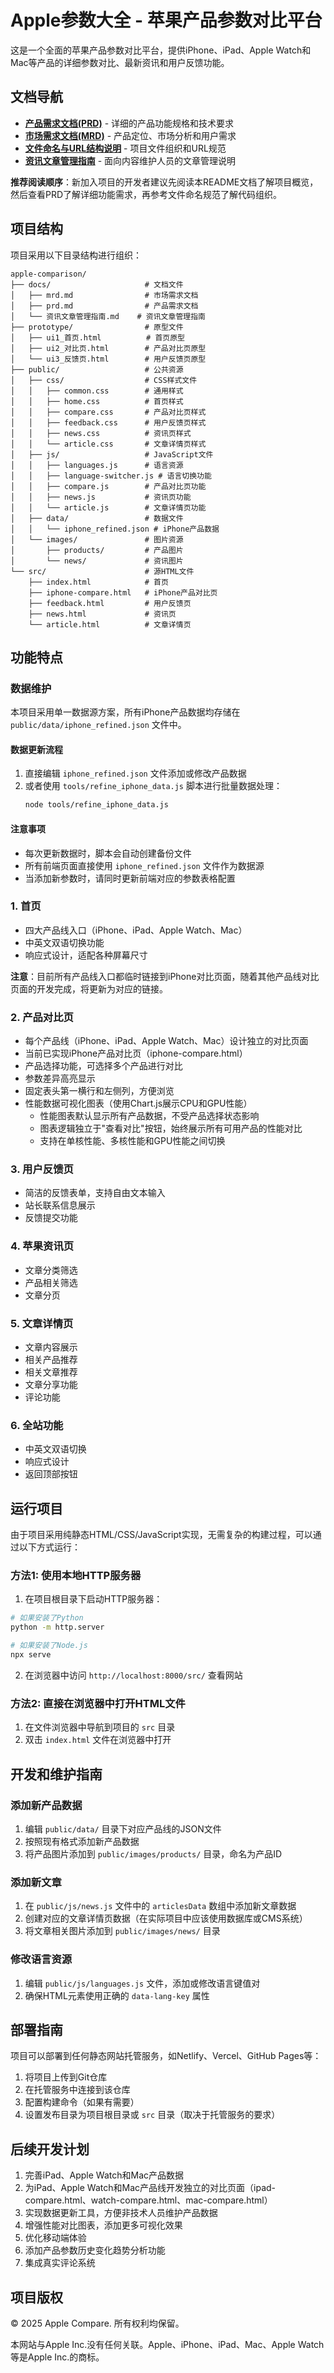 # Apple参数大全 - 苹果产品参数对比平台

这是一个全面的苹果产品参数对比平台，提供iPhone、iPad、Apple Watch和Mac等产品的详细参数对比、最新资讯和用户反馈功能。

## 文档导航

- **[产品需求文档(PRD)](docs/prd.md)** - 详细的产品功能规格和技术要求
- **[市场需求文档(MRD)](docs/mrd.md)** - 产品定位、市场分析和用户需求
- **[文件命名与URL结构说明](docs/文件命名与URL结构说明.md)** - 项目文件组织和URL规范
- **[资讯文章管理指南](docs/资讯文章管理指南.md)** - 面向内容维护人员的文章管理说明

**推荐阅读顺序**：新加入项目的开发者建议先阅读本README文档了解项目概览，然后查看PRD了解详细功能需求，再参考文件命名规范了解代码组织。

## 项目结构

项目采用以下目录结构进行组织：

```
apple-comparison/
├── docs/                     # 文档文件
│   ├── mrd.md                # 市场需求文档
│   ├── prd.md                # 产品需求文档
│   └── 资讯文章管理指南.md    # 资讯文章管理指南
├── prototype/                # 原型文件
│   ├── ui1_首页.html          # 首页原型
│   ├── ui2_对比页.html        # 产品对比页原型
│   └── ui3_反馈页.html        # 用户反馈页原型
├── public/                   # 公共资源
│   ├── css/                  # CSS样式文件
│   │   ├── common.css        # 通用样式
│   │   ├── home.css          # 首页样式
│   │   ├── compare.css       # 产品对比页样式
│   │   ├── feedback.css      # 用户反馈页样式
│   │   ├── news.css          # 资讯页样式
│   │   └── article.css       # 文章详情页样式
│   ├── js/                   # JavaScript文件
│   │   ├── languages.js      # 语言资源
│   │   ├── language-switcher.js # 语言切换功能
│   │   ├── compare.js        # 产品对比页功能
│   │   ├── news.js           # 资讯页功能
│   │   └── article.js        # 文章详情页功能
│   ├── data/                 # 数据文件
│   │   └── iphone_refined.json # iPhone产品数据
│   └── images/               # 图片资源
│       ├── products/         # 产品图片
│       └── news/             # 资讯图片
└── src/                      # 源HTML文件
    ├── index.html            # 首页
    ├── iphone-compare.html   # iPhone产品对比页
    ├── feedback.html         # 用户反馈页
    ├── news.html             # 资讯页
    └── article.html          # 文章详情页
```

## 功能特点

### 数据维护

本项目采用单一数据源方案，所有iPhone产品数据均存储在 `public/data/iphone_refined.json` 文件中。

#### 数据更新流程

1. 直接编辑 `iphone_refined.json` 文件添加或修改产品数据
2. 或者使用 `tools/refine_iphone_data.js` 脚本进行批量数据处理：
   ```bash
   node tools/refine_iphone_data.js
   ```

#### 注意事项

- 每次更新数据时，脚本会自动创建备份文件
- 所有前端页面直接使用 `iphone_refined.json` 文件作为数据源
- 当添加新参数时，请同时更新前端对应的参数表格配置

### 1. 首页
- 四大产品线入口（iPhone、iPad、Apple Watch、Mac）
- 中英文双语切换功能
- 响应式设计，适配各种屏幕尺寸

**注意**：目前所有产品线入口都临时链接到iPhone对比页面，随着其他产品线对比页面的开发完成，将更新为对应的链接。

### 2. 产品对比页
- 每个产品线（iPhone、iPad、Apple Watch、Mac）设计独立的对比页面
- 当前已实现iPhone产品对比页（iphone-compare.html）
- 产品选择功能，可选择多个产品进行对比
- 参数差异高亮显示
- 固定表头第一横行和左侧列，方便浏览
- 性能数据可视化图表（使用Chart.js展示CPU和GPU性能）
  - 性能图表默认显示所有产品数据，不受产品选择状态影响
  - 图表逻辑独立于"查看对比"按钮，始终展示所有可用产品的性能对比
  - 支持在单核性能、多核性能和GPU性能之间切换

### 3. 用户反馈页
- 简洁的反馈表单，支持自由文本输入
- 站长联系信息展示
- 反馈提交功能

### 4. 苹果资讯页
- 文章分类筛选
- 产品相关筛选
- 文章分页

### 5. 文章详情页
- 文章内容展示
- 相关产品推荐
- 相关文章推荐
- 文章分享功能
- 评论功能

### 6. 全站功能
- 中英文双语切换
- 响应式设计
- 返回顶部按钮

## 运行项目

由于项目采用纯静态HTML/CSS/JavaScript实现，无需复杂的构建过程，可以通过以下方式运行：

### 方法1: 使用本地HTTP服务器

1. 在项目根目录下启动HTTP服务器：

```bash
# 如果安装了Python
python -m http.server

# 如果安装了Node.js
npx serve
```

2. 在浏览器中访问 `http://localhost:8000/src/` 查看网站

### 方法2: 直接在浏览器中打开HTML文件

1. 在文件浏览器中导航到项目的 `src` 目录
2. 双击 `index.html` 文件在浏览器中打开

## 开发和维护指南

### 添加新产品数据

1. 编辑 `public/data/` 目录下对应产品线的JSON文件
2. 按照现有格式添加新产品数据
3. 将产品图片添加到 `public/images/products/` 目录，命名为产品ID

### 添加新文章

1. 在 `public/js/news.js` 文件中的 `articlesData` 数组中添加新文章数据
2. 创建对应的文章详情页数据（在实际项目中应该使用数据库或CMS系统）
3. 将文章相关图片添加到 `public/images/news/` 目录

### 修改语言资源

1. 编辑 `public/js/languages.js` 文件，添加或修改语言键值对
2. 确保HTML元素使用正确的 `data-lang-key` 属性

## 部署指南

项目可以部署到任何静态网站托管服务，如Netlify、Vercel、GitHub Pages等：

1. 将项目上传到Git仓库
2. 在托管服务中连接到该仓库
3. 配置构建命令（如果有需要）
4. 设置发布目录为项目根目录或 `src` 目录（取决于托管服务的要求）

## 后续开发计划

1. 完善iPad、Apple Watch和Mac产品数据
2. 为iPad、Apple Watch和Mac产品线开发独立的对比页面（ipad-compare.html、watch-compare.html、mac-compare.html）
3. 实现数据更新工具，方便非技术人员维护产品数据
4. 增强性能对比图表，添加更多可视化效果
5. 优化移动端体验
6. 添加产品参数历史变化趋势分析功能
7. 集成真实评论系统

## 项目版权

&copy; 2025 Apple Compare. 所有权利均保留。

本网站与Apple Inc.没有任何关联。Apple、iPhone、iPad、Mac、Apple Watch等是Apple Inc.的商标。
